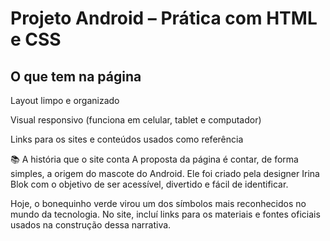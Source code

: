 # Projeto Android – Prática com HTML e CSS

## O que tem na página

Layout limpo e organizado

Visual responsivo (funciona em celular, tablet e computador)

Links para os sites e conteúdos usados como referência

📚 A história que o site conta
A proposta da página é contar, de forma simples, a origem do mascote do Android.
Ele foi criado pela designer Irina Blok com o objetivo de ser acessível, divertido e fácil de identificar.

Hoje, o bonequinho verde virou um dos símbolos mais reconhecidos no mundo da tecnologia.
No site, incluí links para os materiais e fontes oficiais usados na construção dessa narrativa.




